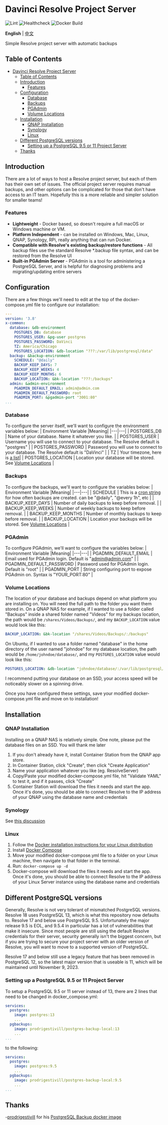 # Davinci Resolve Project Server
![Lint](https://github.com/elliotmatson/Docker-Davinci-Resolve-Project-Server/actions/workflows/lint.yml/badge.svg)
![Healthcheck](https://github.com/elliotmatson/Docker-Davinci-Resolve-Project-Server/actions/workflows/stack-healthcheck.yml/badge.svg)
![Docker Build](https://github.com/elliotmatson/Docker-Davinci-Resolve-Project-Server/actions/workflows/docker.yml/badge.svg)

**English** | [中文](https://github.com/fly6516/Docker-Davinci-Resolve-Project-Server/blob/52e3bb81de9b2f814b51523c8ea1e290d955f990/README%20CN.md)

Simple Resolve project server with automatic backups

## Table of Contents
- [Davinci Resolve Project Server](#davinci-resolve-project-server)
  - [Table of Contents](#table-of-contents)
  - [Introduction](#introduction)
    - [Features](#features)
  - [Configuration](#configuration)
    - [Database](#database)
    - [Backups](#backups)
    - [PGAdmin](#pgadmin)
    - [Volume Locations](#volume-locations)
  - [Installation](#installation)
    - [QNAP Installation](#qnap-installation)
    - [Synology](#synology)
    - [Linux](#linux)
  - [Different PostgreSQL versions](#different-postgresql-versions)
    - [Setting up a PostgreSQL 9.5 or 11 Project Server](#setting-up-a-postgresql-95-or-11-project-server)
  - [Thanks](#thanks)

## Introduction

There are a lot of ways to host a Resolve project server, but each of them has their own set of issues. The official project server requires manual backups, and other options can be complicated for those that don't have access to an IT team. Hopefully this is a more reliable and simpler solution for smaller teams!

### Features
- **Lightweight** - Docker based, so doesn't require a full macOS or Windows machine or VM.
- **Platform Independent** - can be installed on Windows, Mac, Linux, QNAP, Synology, RPi, really anything that can run Docker.
- **Compatible with Resolve's existing backup/restore functions** - All backup files use the standard Resolve *.backup file syntax, and can be restored from the Resolve UI
- **Built-in PGAdmin Server** - PGAdmin is a tool for administering a PostgreSQL Server, and is helpful for diagnosing problems and migrating/updating entire servers

## Configuration
There are a few things we'll need to edit at the top of the docker-compose.yml file to configure our installation:
```yaml
---
version: '3.8'
x-common:
  database: &db-environment
    POSTGRES_DB: database
    POSTGRES_USER: &pg-user postgres
    POSTGRES_PASSWORD: DaVinci
    TZ: America/Chicago
    POSTGRES_LOCATION: &db-location "???:/var/lib/postgresql/data"
  backup: &backup-environment
    SCHEDULE: "@daily"
    BACKUP_KEEP_DAYS: 7
    BACKUP_KEEP_WEEKS: 4
    BACKUP_KEEP_MONTHS: 6
    BACKUP_LOCATION: &bk-location "???:/backups"
  admin: &admin-environment
    PGADMIN_DEFAULT_EMAIL: admin@admin.com
    PGADMIN_DEFAULT_PASSWORD: root
    PGADMIN_PORT: &pgadmin-port "3001:80"
...
```

### Database
To configure the server itself, we'll want to configure the environment variables below:
| Environment Variable  |Meaning|
|---|---|
| POSTGRES_DB       | Name of your database. Name it whatever you like. |
| POSTGRES_USER     | Username you will use to connect to your database. The Resolve default is "postgres"  |
| POSTGRES_PASSWORD | Password you will use to connect to your database. The Resolve default is "DaVinci"  |
| TZ                | Your timezone, here is [a list](https://en.wikipedia.org/wiki/List_of_tz_database_time_zones)|
| POSTGRES_LOCATION | Location your database will be stored. See [Volume Locations](#volume-locations) |

### Backups
To configure the backups, we'll want to configure the variables below:
| Environment Variable  |Meaning|
|---|---|
| SCHEDULE            | This is a [cron string](https://www.freeformatter.com/cron-expression-generator-quartz.html) for how often backups are created. can be "@daily", "@every 1h", etc |
| BACKUP_KEEP_DAYS    | Number of daily backups to keep before removal.  |
| BACKUP_KEEP_WEEKS   | Number of weekly backups to keep before removal.  |
| BACKUP_KEEP_MONTHS  | Number of monthly backups to keep before removal.  |
| BACKUP_LOCATION     | Location your backups will be stored. See [Volume Locations](#volume-locations) |

### PGAdmin
To configure PGAdmin, we'll want to configure the variables below:
| Environment Variable  |Meaning|
|---|---|
| PGADMIN_DEFAULT_EMAIL     | Email used for PGAdmin login. Default is "admin@admin.com"  |
| PGADMIN_DEFAULT_PASSWORD  | Password used for PGAdmin login. Default is "root"  |
| PGADMIN_PORT              | String configuring port to expose PGAdmin on. Syntax is "YOUR_PORT:80"  |

### Volume Locations
The location of your database and backups depend on what platform you are installing on. You will need the full path to the folder you want them stored in. On a QNAP NAS for example, if I wanted to use a folder called "Backups" inside a shared folder named "Videos" for my backups location, the path would be ```/shares/Videos/Backups/```, and my ```BACKUP_LOCATION``` value would look like this:
```yaml
BACKUP_LOCATION: &bk-location "/shares/Videos/Backups/:/backups"
```
 On Ubuntu, if I wanted to use a folder named "database" in the home directory of the user named "johndoe" for my database location, the path would be ```/home/johndoe/database/```, and my ```POSTGRES_LOCATION``` value would look like this:
```yaml
POSTGRES_LOCATION: &db-location "johndoe/database/:/var/lib/postgresql/data"
```

I recommend putting your database on an SSD, your access speed will be noticeably slower on a spinning drive.

Once you have configured these settings, save your modified docker-compose.yml file and move on to installation!

## Installation

### QNAP Installation
Installing on a QNAP NAS is relatively simple. One note, please  put the database files on an SSD. You will thank me later
1. If you don't already have it, install Container Station from the QNAP app store.
2. In Container Station, click "Create", then click "Create Application"
3. Name your application whatever you like (eg. ResolveServer)
4. Copy/Paste your modified docker-compose.yml file, hit "Validate YAML" to test it, and if it passes, click "Create"
5. Container Station will download the files it needs and start the app. Once it's done, you should be able to connect Resolve to the IP address of your QNAP using the database name and credentials


### Synology
See [this discussion](https://github.com/elliotmatson/Docker-Davinci-Resolve-Project-Server/discussions/15#discussioncomment-4615278)

### Linux
1. Follow the [Docker installation instructions for your Linux distribution](https://docs.docker.com/engine/install/)
2. Install [Docker Compose](https://docs.docker.com/compose/install/)
3. Move your modified docker-compose.yml file to a folder on your Linux machine, then navigate to that folder in the terminal.
4. Run:
```docker-compose up -d```
5. Docker-compose will download the files it needs and start the app. Once it's done, you should be able to connect Resolve to the IP address of your Linux Server instance using the database name and credentials


## Different PostgreSQL versions
Generally, Resolve is not very tolerant of mismatched PostgreSQL versions. Resolve 18 uses PostgreSQL 13, which is what this repository now defaults to. Resolve 17 and below use PostgreSQL 9.5. Unfortunately the major release 9.5 is EOL, and 9.5.4 in particular has a lot of vulnerabilities that make it insecure.
Since most people are still using the default Resolve credentials for their server, security generally isn't the biggest concern, but if you are trying to secure your project server with an older version of Resolve, you will want to move to a supported version of PostgreSQL.

Resolve 17 and below still use a legacy feature that has been removed in PostgreSQL 12, so the latest major version that is useable is 11, which will be maintained until November 9, 2023.

### Setting up a PostgreSQL 9.5 or 11 Project Server
To setup a PostgreSQL 9.5 or 11 server instead of 13, there are 2 lines that need to be changed in docker_compose.yml:
```yaml
services:
  postgres:
    image: postgres:13
    ...
  pgbackups:
    image: prodrigestivill/postgres-backup-local:13
    ...
...
```
to the following:
```yaml
services:
  postgres:
    image: postgres:9.5
    ...
  pgbackups:
    image: prodrigestivill/postgres-backup-local:9.5
    ...
...
```
## Thanks
-[prodrigestivill](https://github.com/prodrigestivill/) for his [PostgreSQL Backup docker image](https://github.com/prodrigestivill/docker-postgres-backup-local)
